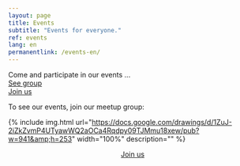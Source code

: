 ```yaml
---
layout: page
title: Events
subtitle: "Events for everyone."
ref: events
lang: en
permanentlink: /events-en/
---
```


<div class="header-page-image-events">
    <div class="row">
        <div class="col-xs-12 slogan">
            Come and participate in our events ...
        </div>
        <div class="col-xs-6">
            <a class="btn btn-white" href="https://www.meetup.com/programming-contest-paris">See group</a>
        </div>
        <div class="col-xs-6">
            <a class="btn btn-green" href="https://www.meetup.com/programming-contest-paris/join/">Join us</a>
        </div>
    </div>
</div>


To see our events, join our meetup group:

{% include img.html
url="https://docs.google.com/drawings/d/1ZuJ-2iZkZvmP4UTyawWQ2aOCa4Rqdpy09TJMmu18xew/pub?w=941&amp;h=253"
width="100%"
description="" %}
    
<div style="text-align: center">
    <a class="btn" href="https://www.meetup.com/programming-contest-paris/join/">Join us</a>
</div>